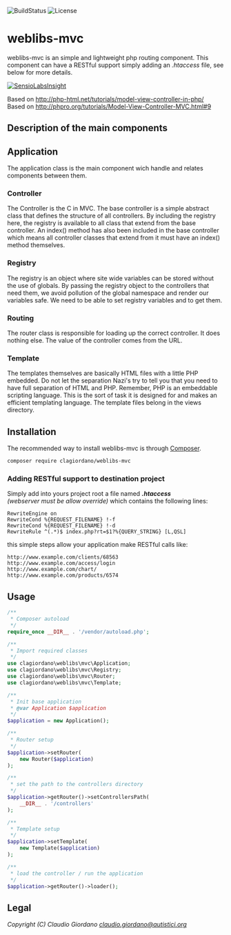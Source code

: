 ![BuildStatus](https://travis-ci.org/clagiordano/weblibs-mvc.svg?branch=master) ![License](https://img.shields.io/github/license/clagiordano/weblibs-mvc.svg)

# weblibs-mvc
weblibs-mvc is an simple and lightweight php routing component.
This component can have a RESTful support simply adding an *.htaccess* file, see below for more details.

[![SensioLabsInsight](https://insight.sensiolabs.com/projects/336cc1e2-157e-456c-85ba-7f105683fb80/big.png)](https://insight.sensiolabs.com/projects/336cc1e2-157e-456c-85ba-7f105683fb80)

Based on http://php-html.net/tutorials/model-view-controller-in-php/<br />
Based on http://phpro.org/tutorials/Model-View-Controller-MVC.html#9

## Description of the main components

## Application
The application class is the main component wich handle and relates components between them.

### Controller
The Controller is the C in MVC.
The base controller is a simple abstract class that defines the
structure of all controllers.
By including the registry here, the registry is available to all class
that extend from the base controller. An index() method has also been
included in the base controller which means all controller classes that
extend from it must have an index() method themselves.

### Registry
The registry is an object where site wide variables can be stored without
the use of globals.
By passing the registry object to the controllers that need them,
we avoid pollution of the global namespace and render our variables safe.
We need to be able to set registry variables and to get them.

### Routing
The router class is responsible for loading up the correct controller.
It does nothing else. The value of the controller comes from the URL.

### Template
The templates themselves are basically HTML files with a little PHP embedded.
Do not let the separation Nazi's try to tell you that you need to have full
separation of HTML and PHP.
Remember, PHP is an embeddable scripting language.
This is the sort of task it is designed for and makes an efficient
templating language. The template files belong in the views directory.

## Installation
The recommended way to install weblibs-mvc is through [Composer](https://getcomposer.org).
```bash
composer require clagiordano/weblibs-mvc
```

### Adding RESTful support to destination project
Simply add into yours project root a file named ***.htaccess*** <br />
*(webserver must be allow override)* which contains the following lines:
```apacheconf
RewriteEngine on
RewriteCond %{REQUEST_FILENAME} !-f
RewriteCond %{REQUEST_FILENAME} !-d
RewriteRule ^(.*)$ index.php?rt=$1?%{QUERY_STRING} [L,QSL]
```

this simple steps allow your application make RESTful calls like:

```http
http://www.example.com/clients/68563
http://www.example.com/access/login
http://www.example.com/chart/
http://www.example.com/products/6574
```

## Usage

```php
/**
 * Composer autoload
 */
require_once __DIR__ . '/vendor/autoload.php';

/**
 * Import required classes
 */
use clagiordano\weblibs\mvc\Application;
use clagiordano\weblibs\mvc\Registry;
use clagiordano\weblibs\mvc\Router;
use clagiordano\weblibs\mvc\Template;

/**
 * Init base application
 * @var Application $application
 */
$application = new Application();

/**
 * Router setup
 */
$application->setRouter(
    new Router($application)
);

/**
 * set the path to the controllers directory
 */
$application->getRouter()->setControllersPath(
    __DIR__ . '/controllers'
);

/**
 * Template setup
 */
$application->setTemplate(
    new Template($application)
);

/**
 * load the controller / run the application
 */
$application->getRouter()->loader();
```

## Legal
*Copyright (C) Claudio Giordano <claudio.giordano@autistici.org>*
